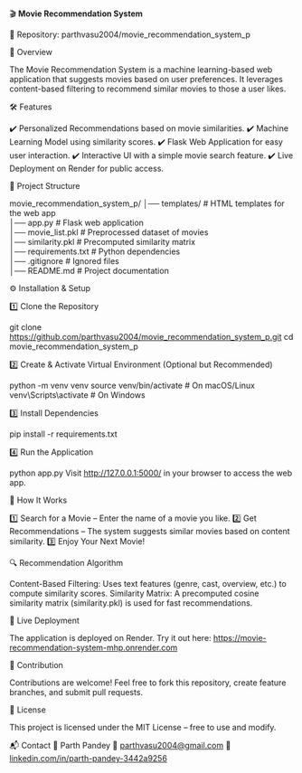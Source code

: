 🎬 **Movie Recommendation System**


🔗 Repository: parthvasu2004/movie_recommendation_system_p


🚀 Overview


The Movie Recommendation System is a machine learning-based web application that suggests movies based on user preferences. It leverages content-based filtering to recommend similar movies to those a user likes.


🛠️ Features

✔️ Personalized Recommendations based on movie similarities.
✔️ Machine Learning Model using similarity scores.
✔️ Flask Web Application for easy user interaction.
✔️ Interactive UI with a simple movie search feature.
✔️ Live Deployment on Render for public access.


📂 Project Structure

movie_recommendation_system_p/
│── templates/          # HTML templates for the web app  
│── app.py              # Flask web application  
│── movie_list.pkl      # Preprocessed dataset of movies  
│── similarity.pkl      # Precomputed similarity matrix  
│── requirements.txt    # Python dependencies  
│── .gitignore          # Ignored files  
│── README.md           # Project documentation  


⚙️ Installation & Setup


1️⃣ Clone the Repository

git clone https://github.com/parthvasu2004/movie_recommendation_system_p.git
cd movie_recommendation_system_p


2️⃣ Create & Activate Virtual Environment (Optional but Recommended)

python -m venv venv
source venv/bin/activate  # On macOS/Linux
venv\Scripts\activate     # On Windows


3️⃣ Install Dependencies

pip install -r requirements.txt


4️⃣ Run the Application

python app.py
Visit http://127.0.0.1:5000/ in your browser to access the web app.


🎯 How It Works


1️⃣ Search for a Movie – Enter the name of a movie you like.
2️⃣ Get Recommendations – The system suggests similar movies based on content similarity.
3️⃣ Enjoy Your Next Movie!


🔍 Recommendation Algorithm

Content-Based Filtering: Uses text features (genre, cast, overview, etc.) to compute similarity scores.
Similarity Matrix: A precomputed cosine similarity matrix (similarity.pkl) is used for fast recommendations.


🔗 Live Deployment


The application is deployed on Render. Try it out here: https://movie-recommendation-system-mhp.onrender.com


🤝 Contribution


Contributions are welcome! Feel free to fork this repository, create feature branches, and submit pull requests.


📜 License


This project is licensed under the MIT License – free to use and modify.


📬 Contact
👤 Parth Pandey
📧 parthvasu2004@gmail.com
🔗 [linkedin.com/in/parth-pandey-3442a9256](https://www.linkedin.com/in/parth-pandey-3442a9256/)

